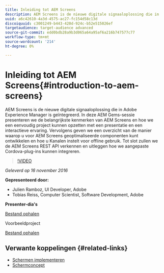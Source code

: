 ```yaml
---
title: Inleiding tot AEM Screens
description: AEM Screens is de nieuwe digitale signaaloplossing die in Adobe Experience Manager is geïntegreerd. In deze AEM Gems-sessie presenteren we de belangrijkste kenmerken van AEM Screens en hoe we een eenvoudig project kunnen opzetten met een presentatie en een interactieve ervaring. Vervolgens geven we een overzicht van de manier waarop u voor AEM Screens geoptimaliseerde componenten kunt ontwikkelen en hoe u Kanalen instelt voor offline gebruik. Tot slot zullen we de AEM Screens REST API verkennen en uitleggen hoe we aangepaste Cordova-plug-ins kunnen integreren.
uuid: a6c42610-4a3d-4575-ac27-fc154d58c13d
discoiquuid: c3001249-b443-420d-924c-b52e515026ef
targetaudience: target-audience advanced
source-git-commit: edd0bdb28a9b3d065a64a95af6a216b747577c77
workflow-type: tm+mt
source-wordcount: '214'
ht-degree: 0%

---
```


# Inleiding tot AEM Screens{#introduction-to-aem-screens}

AEM Screens is de nieuwe digitale signaaloplossing die in Adobe Experience Manager is geïntegreerd. In deze AEM Gems-sessie presenteren we de belangrijkste kenmerken van AEM Screens en hoe we een eenvoudig project kunnen opzetten met een presentatie en een interactieve ervaring. Vervolgens geven we een overzicht van de manier waarop u voor AEM Screens geoptimaliseerde componenten kunt ontwikkelen en hoe u Kanalen instelt voor offline gebruik. Tot slot zullen we de AEM Screens REST API verkennen en uitleggen hoe we aangepaste Cordova-plug-ins kunnen integreren.

>[!VIDEO](https://video.tv.adobe.com/v/19301/?quality=9)

*Geleverd op 16 november 2016*

**Gepresenteerd door:**

* Julien Ramboz, UI Developer, Adobe
* Tobias Reiss, Computer Scientist, Software Development, Adobe

**Presenter-dia&#39;s**

[Bestand ophalen](assets/2016-11-16-aem-screens.pdf)

Voorbeeldproject

[Bestand ophalen](assets/aemscreensgems.zip)

## Verwante koppelingen {#related-links}

* [Schermen implementeren](https://docs.adobe.com/docs/en/aem/6-2/deploy/screens.html)
* [Schermconcept](https://docs.adobe.com/docs/en/aem/6-2/administer/screens.html)
